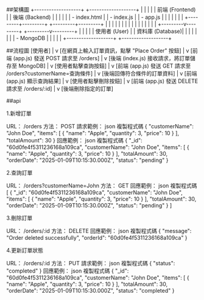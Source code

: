 ##架構圖
+-------------------+        +-------------------+
|                   |        |                   |
|   前端 (Frontend) |        |   後端 (Backend)  |
|                   |        |                   |
| - index.html      |        | - index.js        |
| - app.js          |        |                   |
|                   |        |                   |
+---------+---------+        +---------+---------+
          |                            |
          |                            |
          |                            |
          |                            |
          |                            |
          |                            |
          |                            |
          |                            |
+---------v---------+        +---------v---------+
|                   |        |                   |
|   使用者 (User)   |        |   資料庫 (Database)|
|                   |        |                   |
|                   |        | - MongoDB         |
|                   |        |                   |
+-------------------+        +-------------------+

##流程圖
[使用者]
    |
    v
[在網頁上輸入訂單資訊，點擊 "Place Order" 按鈕]
    |
    v
[前端 (app.js) 發送 POST 請求至 /orders]
    |
    v
[後端 (index.js) 接收請求，將訂單儲存至 MongoDB]
    |
    v
[使用者點擊查詢按鈕]
    |
    v
[前端 (app.js) 發送 GET 請求至 /orders?customerName=查詢條件]
    |
    v
[後端回傳符合條件的訂單資料]
    |
    v
[前端 (app.js) 顯示查詢結果]
    |
    v
[使用者點擊刪除按鈕]
    |
    v
[前端 (app.js) 發送 DELETE 請求至 /orders/:id]
    |
    v
[後端刪除指定的訂單]


##api

1.新增訂單

URL： /orders
方法： POST
請求範例：
json
複製程式碼
{
  "customerName": "John Doe",
  "items": [
    { "name": "Apple", "quantity": 3, "price": 10 }
  ],
  "totalAmount": 30
}
回應範例：
json
複製程式碼
{
  "_id": "60d0fe4f5311236168a109ca",
  "customerName": "John Doe",
  "items": [
    { "name": "Apple", "quantity": 3, "price": 10 }
  ],
  "totalAmount": 30,
  "orderDate": "2025-01-09T10:15:30.000Z",
  "status": "pending"
}


2.查詢訂單

URL： /orders?customerName=John
方法： GET
回應範例：
json
複製程式碼
[
  {
    "_id": "60d0fe4f5311236168a109ca",
    "customerName": "John Doe",
    "items": [
      { "name": "Apple", "quantity": 3, "price": 10 }
    ],
    "totalAmount": 30,
    "orderDate": "2025-01-09T10:15:30.000Z",
    "status": "pending"
  }
]

3.刪除訂單

URL： /orders/:id
方法： DELETE
回應範例：
json
複製程式碼
{
  "message": "Order deleted successfully",
  "orderId": "60d0fe4f5311236168a109ca"
}

4.更新訂單狀態

URL： /orders/:id
方法： PUT
請求範例：
json
複製程式碼
{
  "status": "completed"
}
回應範例：
json
複製程式碼
{
  "_id": "60d0fe4f5311236168a109ca",
  "customerName": "John Doe",
  "items": [
    { "name": "Apple", "quantity": 3, "price": 10 }
  ],
  "totalAmount": 30,
  "orderDate": "2025-01-09T10:15:30.000Z",
  "status": "completed"
}
